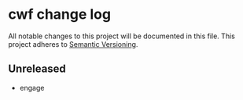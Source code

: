 # cwf change log

All notable changes to this project will be documented in this file.
This project adheres to [Semantic Versioning](http://semver.org/).

## Unreleased
* engage
